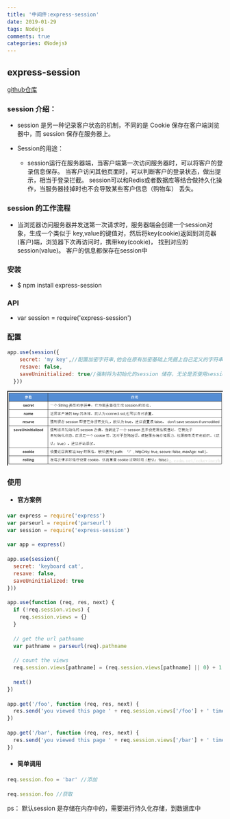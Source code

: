 ```yaml
---
title: '中间件:express-session'
date: 2019-01-29
tags: Nodejs
comments: true
categories: 《Nodejs》
---
```


## express-session 
[github仓库](https://github.com/expressjs/session) 

### session 介绍：
- session 是另一种记录客户状态的机制，不同的是 Cookie 保存在客户端浏览器中，而 session 保存在服务器上。

- Session的用途： 
  + session运行在服务器端，当客户端第一次访问服务器时，可以将客户的登录信息保存。 
    当客户访问其他页面时，可以判断客户的登录状态，做出提示，相当于登录拦截。 
    session可以和Redis或者数据库等结合做持久化操作，当服务器挂掉时也不会导致某些客户信息（购物车） 
    丢失。
### session 的工作流程
- 当浏览器访问服务器并发送第一次请求时，服务器端会创建一个session对象，生成一个类似于 
  key,value的键值对，然后将key(cookie)返回到浏览器(客户)端，浏览器下次再访问时，携带key(cookie)， 
  找到对应的session(value)。 客户的信息都保存在session中
### 安装
- $ npm install express-session
### API
- var session = require('express-session')
### 配置
```js
app.use(session({
    secret: 'my key',//配置加密字符串,他会在原有加密基础上凭据上自己定义的字符串加密信息，防止客户端恶意伪造
    resave: false,
    saveUninitialized: true//强制将为初始化的session 储存，无论是否使用session 都默认分配一个秘钥
  }))
```
![session 配置图](中间件-express-session/session.png)

### 使用
- #### 官方案例
```js
var express = require('express')
var parseurl = require('parseurl')
var session = require('express-session')

var app = express()

app.use(session({
  secret: 'keyboard cat',
  resave: false,
  saveUninitialized: true
}))

app.use(function (req, res, next) {
  if (!req.session.views) {
    req.session.views = {}
  }

  // get the url pathname
  var pathname = parseurl(req).pathname

  // count the views
  req.session.views[pathname] = (req.session.views[pathname] || 0) + 1

  next()
})

app.get('/foo', function (req, res, next) {
  res.send('you viewed this page ' + req.session.views['/foo'] + ' times')
})

app.get('/bar', function (req, res, next) {
  res.send('you viewed this page ' + req.session.views['/bar'] + ' times')
})
```

- #### 简单调用
```js
req.session.foo = 'bar' //添加

req.session.foo //获取
```
ps： 默认session 是存储在内存中的，需要进行持久化存储，到数据库中